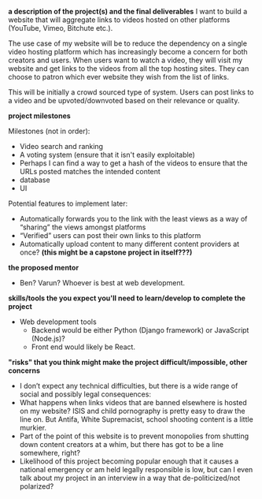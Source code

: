 **a description of the project(s) and the final deliverables**
I want to build a website that will aggregate links to videos hosted on other platforms (YouTube, Vimeo, Bitchute etc.).

The use case of my website will be to reduce the dependency on a single video hosting platform which has increasingly become a concern for both creators and users. When users want to watch a video, they will visit my website and get links to the videos from all the top hosting sites. They can choose to patron which ever website they wish from the list of links.

This will be initially a crowd sourced type of system. Users can post links to a video and be upvoted/downvoted based on their relevance or quality.


**project milestones**

Milestones (not in order):
-	Video search and ranking
-	A voting system (ensure that it isn't easily exploitable)		
-	Perhaps I can find a way to get a hash of the videos to ensure that the URLs posted matches the intended content
- database
- UI

Potential features to implement later:
-	Automatically forwards you to the link with the least views as a way of “sharing” the views amongst platforms
-	“Verified” users can post their own links to this platform
-	Automatically upload content to many different content providers at once? **(this might be a capstone project in itself???)**

**the proposed mentor**
- Ben? Varun? Whoever is best at web development.

**skills/tools the you expect you'll need to learn/develop to complete the project**
- Web development tools
	- Backend would be either Python (Django framework) or JavaScript (Node.js)?
	- Front end would likely be React.

**"risks" that you think might make the project difficult/impossible, other concerns**
- I don’t expect any technical difficulties, but there is a wide range of social and possibly legal consequences:
- What happens when links videos that are banned elsewhere is hosted on my website? ISIS and child pornography is pretty easy to draw the line on. But Antifa, White Supremacist, school shooting content is a little murkier.
- Part of the point of this website is to prevent monopolies from shutting down content creators at a whim, but there has got to be a line somewhere, right?
- Likelihood of this project becoming popular enough that it causes a national emergency or am held legally responsible is low, but can I even talk about my project in an interview in a way that de-politicized/not polarized?
